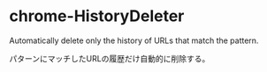 # chrome-HistoryDeleter

Automatically delete only the history of URLs that match the pattern.

パターンにマッチしたURLの履歴だけ自動的に削除する。
